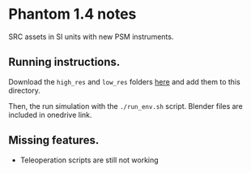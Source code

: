 # Phantom 1.4 notes
SRC assets in SI units with new PSM instruments.

## Running instructions.

Download the `high_res` and `low_res` folders 
[here](https://livejohnshopkins.sharepoint.com/:f:/r/sites/Surgicalroboticschallenge/Shared%20Documents/General/AMBF_assets/3d_med?csf=1&web=1&e=UfgpFX) and add them to this directory.

Then, the run simulation with the `./run_env.sh` script. Blender files are included in onedrive link.

## Missing features.

* Teleoperation scripts are still not working
